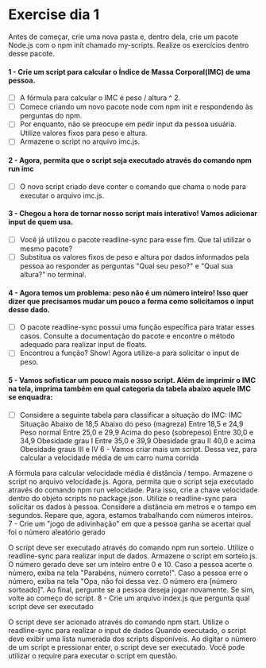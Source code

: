 # Exercise dia 1

Antes de começar, crie uma nova pasta e, dentro dela, crie um pacote Node.js com o npm init chamado my-scripts. Realize os exercícios dentro desse pacote.


#### 1 - Crie um script para calcular o Índice de Massa Corporal(IMC) de uma pessoa.
- [ ] A fórmula para calcular o IMC é peso / altura ^ 2.
- [ ] Comece criando um novo pacote node com npm init e respondendo às perguntas do npm.
- [ ] Por enquanto, não se preocupe em pedir input da pessoa usuária. Utilize valores fixos para peso e altura.
- [ ] Armazene o script no arquivo imc.js.
 
#### 2 - Agora, permita que o script seja executado através do comando npm run imc
- [ ] O novo script criado deve conter o comando que chama o node para executar o arquivo imc.js.

#### 3 - Chegou a hora de tornar nosso script mais interativo! Vamos adicionar input de quem usa.
- [ ] Você já utilizou o pacote readline-sync para esse fim. Que tal utilizar o mesmo pacote?
- [ ] Substitua os valores fixos de peso e altura por dados informados pela pessoa ao responder as perguntas "Qual seu peso?" e "Qual sua altura?" no terminal.

#### 4 - Agora temos um problema: peso não é um número inteiro! Isso quer dizer que precisamos mudar um pouco a forma como solicitamos o input desse dado.
- [ ] O pacote readline-sync possui uma função específica para tratar esses casos. Consulte a documentação do pacote e encontre o método adequado para realizar input de floats.
- [ ] Encontrou a função? Show! Agora utilize-a para solicitar o input de peso.

#### 5 - Vamos sofisticar um pouco mais nosso script. Além de imprimir o IMC na tela, imprima também em qual categoria da tabela abaixo aquele IMC se enquadra:
- [ ] Considere a seguinte tabela para classificar a situação do IMC:
IMC	Situação
Abaixo de 18,5	Abaixo do peso (magreza)
Entre 18,5 e 24,9	Peso normal
Entre 25,0 e 29,9	Acima do peso (sobrepeso)
Entre 30,0 e 34,9	Obesidade grau I
Entre 35,0 e 39,9	Obesidade grau II
40,0 e acima	Obesidade graus III e IV
6 - Vamos criar mais um script. Dessa vez, para calcular a velocidade média de um carro numa corrida

A fórmula para calcular velocidade média é distância / tempo.
Armazene o script no arquivo velocidade.js.
Agora, permita que o script seja executado através do comando npm run velocidade. Para isso, crie a chave velocidade dentro do objeto scripts no package.json.
Utilize o readline-sync para solicitar os dados à pessoa.
Considere a distância em metros e o tempo em segundos. Repare que, agora, estamos trabalhando com números inteiros.
7 - Crie um "jogo de adivinhação" em que a pessoa ganha se acertar qual foi o número aleatório gerado

O script deve ser executado através do comando npm run sorteio.
Utilize o readline-sync para realizar input de dados.
Armazene o script em sorteio.js.
O número gerado deve ser um inteiro entre 0 e 10.
Caso a pessoa acerte o número, exiba na tela "Parabéns, número correto!".
Caso a pessoa erre o número, exiba na tela "Opa, não foi dessa vez. O número era [número sorteado]".
Ao final, pergunte se a pessoa deseja jogar novamente. Se sim, volte ao começo do script.
8 - Crie um arquivo index.js que pergunta qual script deve ser executado

O script deve ser acionado através do comando npm start.
Utilize o readline-sync para realizar o input de dados
Quando executado, o script deve exibir uma lista numerada dos scripts disponíveis.
Ao digitar o número de um script e pressionar enter, o script deve ser executado.
Você pode utilizar o require para executar o script em questão.
